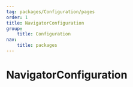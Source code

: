 ```yaml
---
tag: packages/Configuration/pages
order: 1
title: NavigatorConfiguration
group:
    title: Configuration
nav:
    title: packages
---
```


# NavigatorConfiguration
